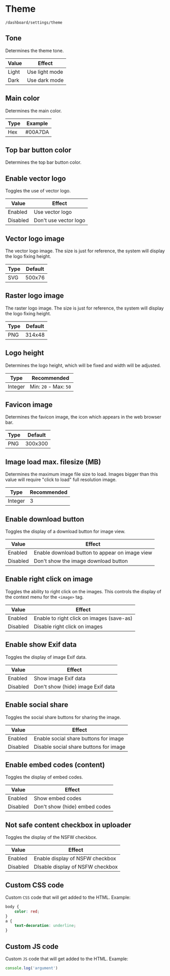 # Theme

`/dashboard/settings/theme`

## Tone

Determines the theme tone.

| Value | Effect         |
| ----- | -------------- |
| Light | Use light mode |
| Dark  | Use dark mode  |

## Main color

Determines the main color.

| Type | Example |
| ---- | ------- |
| Hex  | #00A7DA |

## Top bar button color

Determines the top bar button color.

## Enable vector logo

Toggles the use of vector logo.

| Value    | Effect                |
| -------- | --------------------- |
| Enabled | Use vector logo       |
| Disabled | Don't use vector logo |

## Vector logo image

The vector logo image. The size is just for reference, the system will display the logo fixing height.

| Type | Default |
| ---- | ------- |
| SVG  | 500x76  |

## Raster logo image

The raster logo image. The size is just for reference, the system will display the logo fixing height.

| Type | Default |
| ---- | ------- |
| PNG  | 314x48  |

## Logo height

Determines the logo height, which will be fixed and width will be adjusted.

| Type    | Recommended           |
| ------- | --------------------- |
| Integer | Min: `20` - Max: `50` |

## Favicon image

Determines the favicon image, the icon which appears in the web browser bar.

| Type | Default |
| ---- | ------- |
| PNG  | 300x300 |

## Image load max. filesize (MB)

Determines the maximum image file size to load. Images bigger than this value will require "click to load" full resolution image.

| Type    | Recommended |
| ------- | ----------- |
| Integer | 3           |

## Enable download button

Toggles the display of a download button for image view.

| Value    | Effect                                         |
| -------- | ---------------------------------------------- |
| Enabled | Enable download button to appear on image view |
| Disabled | Don't show the image download button           |

## Enable right click on image

Toggles the ability to right click on the images. This controls the display of the context menu for the `<image>` tag.

| Value    | Effect                                    |
| -------- | ----------------------------------------- |
| Enabled | Enable to right click on images (save-as) |
| Disabled | Disable right click on images             |

## Enable show Exif data

Toggles the display of image Exif data.

| Value    | Effect                            |
| -------- | --------------------------------- |
| Enabled | Show image Exif data              |
| Disabled | Don't show (hide) image Exif data |

## Enable social share

Toggles the social share buttons for sharing the image.

| Value    | Effect                                 |
| -------- | -------------------------------------- |
| Enabled | Enable social share buttons for image  |
| Disabled | Disable social share buttons for image |

## Enable embed codes (content)

Toggles the display of embed codes.

| Value    | Effect                        |
| -------- | ----------------------------- |
| Enabled | Show embed codes              |
| Disabled | Don't show (hide) embed codes |

## Not safe content checkbox in uploader

Toggles the display of the NSFW checkbox.

| Value    | Effect                           |
| -------- | -------------------------------- |
| Enabled | Enable display of NSFW checkbox  |
| Disabled | DIsable display of NSFW checkbox |

## Custom CSS code

Custom `CSS` code that will get added to the HTML. Example:

```css
body {
    color: red;
}
a {
    text-decoration: underline;
}
```

## Custom JS code

Custom `JS` code that will get added to the HTML. Example:

```js
console.log('argument')
```
